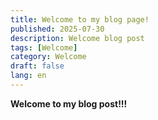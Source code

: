 ```yaml
---
title: Welcome to my blog page!
published: 2025-07-30
description: Welcome blog post
tags: [Welcome]
category: Welcome
draft: false
lang: en
---
```


**Welcome to my blog post!!!**